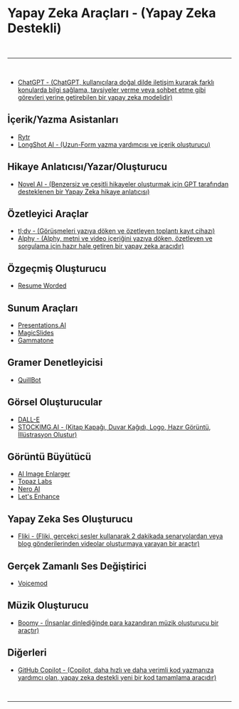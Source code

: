 # Yapay Zeka Araçları - (Yapay Zeka Destekli)

<br>

---

<br>

- [ChatGPT - (ChatGPT, kullanıcılara doğal dilde iletişim kurarak farklı konularda bilgi sağlama, tavsiyeler verme veya sohbet etme gibi görevleri yerine getirebilen bir yapay zeka modelidir)](https://openai.com/blog/chatgpt)

## İçerik/Yazma Asistanları

- [Rytr](https://rytr.me/)
- [LongShot AI - (Uzun-Form yazma yardımcısı ve içerik oluşturucu)](https://longshot.ai/)

## Hikaye Anlatıcısı/Yazar/Oluşturucu

- [Novel AI - (Benzersiz ve çeşitli hikayeler oluşturmak için GPT tarafından desteklenen bir Yapay Zeka hikaye anlatıcısı)](https://novelai.net/)

## Özetleyici Araçlar

- [tl;dv - (Görüşmeleri yazıya döken ve özetleyen toplantı kayıt cihazı)](https://tldv.io/)
- [Alphy - (Alphy, metni ve video içeriğini yazıya döken, özetleyen ve sorgulama için hazır hale getiren bir yapay zeka aracıdır)](https://alphy.app/)

## Özgeçmiş Oluşturucu

- [Resume Worded](https://resumeworded.com/)

## Sunum Araçları

- [Presentations.AI](https://www.presentations.ai/)
- [MagicSlides](https://www.magicslides.app/)
- [Gammatone](https://gamma.app/)

## Gramer Denetleyicisi

- [QuillBot](https://quillbot.com/)

## Görsel Oluşturucular

- [DALL-E](https://openai.com/dall-e-2)
- [STOCKIMG.AI - (Kitap Kapağı, Duvar Kağıdı, Logo, Hazır Görüntü, İllüstrasyon Oluştur)](https://stockimg.ai/)

## Görüntü Büyütücü

- [AI Image Enlarger](https://imglarger.com/)
- [Topaz Labs](https://www.topazlabs.com/)
- [Nero AI](https://ai.nero.com/)
- [Let's Enhance](https://letsenhance.io/)

## Yapay Zeka Ses Oluşturucu

- [Fliki - (Fliki, gerçekçi sesler kullanarak 2 dakikada senaryolardan veya blog gönderilerinden videolar oluşturmaya yarayan bir araçtır)](https://fliki.ai/)

## Gerçek Zamanlı Ses Değiştirici

- [Voicemod](https://www.voicemod.net/)

## Müzik Oluşturucu

- [Boomy - (İnsanlar dinlediğinde para kazandıran müzik oluşturucu bir araçtır)](https://boomy.com/)

## Diğerleri

- [GitHub Copilot - (Copilot, daha hızlı ve daha verimli kod yazmanıza yardımcı olan, yapay zeka destekli yeni bir kod tamamlama aracıdır)](https://github.com/features/copilot/)

<br>

---
